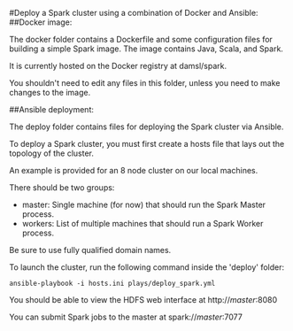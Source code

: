 #Deploy a Spark cluster using a combination of Docker and Ansible:
##Docker image:

The docker folder contains a Dockerfile and some configuration files for building a simple Spark image.
The image contains Java, Scala, and Spark.

It is currently hosted on the Docker registry at damsl/spark.

You shouldn't need to edit any files in this folder, unless you need to make changes to the image.

##Ansible deployment:

The deploy folder contains files for deploying the Spark cluster via Ansible.

To deploy a Spark cluster, you must first create a hosts file that lays out the topology of the cluster.

An example is provided for an 8 node cluster on our local machines.

There should be two groups: 
  - master:  Single machine (for now) that should run the Spark Master process.
  - workers: List of multiple machines that should run a Spark Worker process.

Be sure to use fully qualified domain names.

To launch the cluster, run the following command inside the 'deploy' folder:
```
ansible-playbook -i hosts.ini plays/deploy_spark.yml
```
You should be able to view the HDFS web interface at http://*master*:8080

You can submit Spark jobs to the master at spark://*master*:7077

